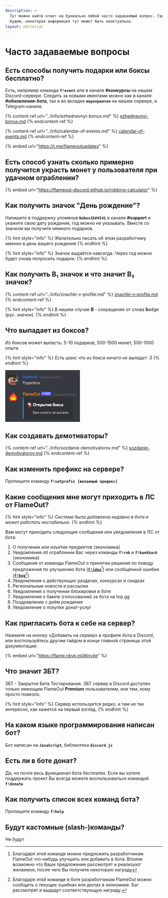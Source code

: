 ```yaml
---
description: >-
  Тут можно найти ответ на буквально любой часто задаваемый вопрос. Грешить не
  будем, некоторая информация тут может быть неактуальна.
layout: editorial
---
```


# Часто задаваемые вопросы

## Есть способы получить подарки или боксы бесплатно? <a href="#free" id="free"></a>

Есть, например команда **`f!event`** или в канале **#конкурсы** на нашем Discord-сервере. Следить за новыми ивентами можно как в канале **#обновления-бота**, так и во вкладке **`мероприятия`** на нашем сервере, и Telegram-канале.

{% content-ref url="../info/ezhednevnyi-bonus.md" %}
[ezhednevnyi-bonus.md](../info/ezhednevnyi-bonus.md)
{% endcontent-ref %}

{% content-ref url="../info/calendar-of-events.md" %}
[calendar-of-events.md](../info/calendar-of-events.md)
{% endcontent-ref %}

{% embed url="https://t.me/flameoutupdates" %}

## Есть способ узнать сколько примерно получится украсть монет у пользователя при удачном ограблении? <a href="#robbing" id="robbing"></a>

{% embed url="https://flameout-discord.github.io/robbing-calculator" %}

## Как получить значок "День рождение"? <a href="#birthday-badge" id="birthday-badge"></a>

Напишите в поддержку упомянув **`Nubovik#4541`** в канале **#support** и укажите свою дату рождения, год можно не указывать. Вместе со значком вы получите немного подарков.

{% hint style="info" %}
Желательно писать об этом разработчику именно в день вашего рождения
{% endhint %}

{% hint style="info" %}
Значок выдаётся навсегда. Через год можно будет снова попросить подарки.
{% endhint %}

## Как получить B₁ значок и что значит B₂ значок? <a href="#badges" id="badges"></a>

{% content-ref url="../info/znachki-v-profile.md" %}
[znachki-v-profile.md](../info/znachki-v-profile.md)
{% endcontent-ref %}

{% hint style="info" %}
В нашем случае **B** - сокращение от слова **b**adge (рус. _значок_).&#x20;
{% endhint %}

## Что выпадает из боксов? <a href="#items-in-box" id="items-in-box"></a>

Из боксов может выпасть: 5-10 подарков, 500-1500 монет, 500-1000 опыта

{% hint style="info" %}
_Есть шанс что из бокса ничего не выпадет :3_
{% endhint %}

![](<../.gitbook/assets/image (184).png>)

## Как создавать демотиваторы? <a href="#demotivators" id="demotivators"></a>

{% content-ref url="../info/sozdanie-demotivatorov.md" %}
[sozdanie-demotivatorov.md](../info/sozdanie-demotivatorov.md)
{% endcontent-ref %}

## Как изменить префикс на сервере? <a href="#change-prefix" id="change-prefix"></a>

Пропишите команду **`f!setprefix [желаемый префикс]`**

## Какие сообщения  мне могут приходить в ЛС от FlameOut? <a href="#dm-notifications" id="dm-notifications"></a>

{% hint style="info" %}
_Система была добавлена недавно в бота и может работать нестабильно._
{% endhint %}

Вам могут приходить следующие сообщения или  уведомления в ЛС от бота:

1. О получении или изъятии предметов (экономика)
2. Уведомления об ограблении Вас через команды **`f!rob`** и **`f!bankhack`** (экономика)
3. Сообщения от команды FlameOut о принятии решения по поводу предложения по улучшению бота ([**`f!idea`**](#user-content-fn-1)[^1]) или сообщённой ошибки ([**`f!bug`**](#user-content-fn-2)[^2])
4. Уведомления о действующих раздачах, конкурсах и скидках
5. Региональные новости и рассылки
6. Уведомления о получении блокировки в боте
7. Уведомления о бампе (голосовании) за бота на top.gg
8. Поздравление с днём рождения
9. Уведомление о покупке донат-услуг

## Как пригласить бота к себе на сервер? <a href="#how-to-invite" id="how-to-invite"></a>

Нажмите на кнопку «Добавить на сервер» в профиле бота в Discord, или воспользуйтесь другим гайдом в конце главной страницы этой документации:

{% embed url="https://flame.nbvk.ml/#invite" %}

## Что значит ЗБТ?

ЗБТ - Закрытое Бета Тестирование. ЗБТ сервер в Discord доступен только имеющим FlameOut **Premium** пользователям, или тем, кому просто повезло.

{% hint style="info" %}
Сервер используется редко, и там не так интересно, как кажется на первый взгляд.
{% endhint %}

## На каком языке программирования написан бот?

Бот написан на **`JavaScript`**, библиотека **`discord.js`**

## Есть ли в боте донат? <a href="#donate" id="donate"></a>

Да, но почти весь функционал бота бесплатен. Если вы хотите поддержать проект Вы всегда можете воспользоваться командой **`f!donate`**

## Как получить список всех команд бота? <a href="#list-of-cmds" id="list-of-cmds"></a>

Пропишите команду **`f!help`**

## Будут кастомные (slash-)команды? <a href="#custom-cmds" id="custom-cmds"></a>

Не будут

[^1]: Благодаря этой команде можно предложить разработчикам FlameOut что-нибудь улучшить или добавить в бота. Вполне возможно что Ваше предложение рассмотрят и реализуют желаемое, после чего Вы получите некоторую награду

[^2]: Благодаря этой команде в боте разработчикам FlameOut можно сообщить о текущих ошибках или дюпах в экономике. Баг рассмотрят и выдадут соответствующую награду.
